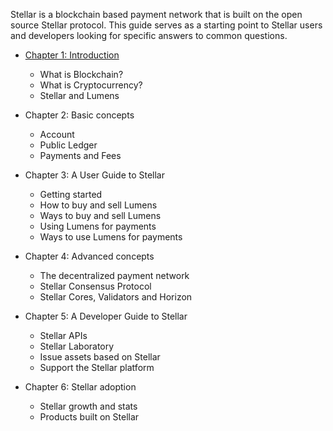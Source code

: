 Stellar is a blockchain based payment network that is built on the open source Stellar protocol. This guide serves as a starting point to Stellar users and developers looking for specific answers to common questions.



- [Chapter 1: Introduction](Introduction.md)
  - What is Blockchain?
  - What is Cryptocurrency?
  - Stellar and Lumens


- Chapter 2: Basic concepts
  - Account
  - Public Ledger
  - Payments and Fees


- Chapter 3: A User Guide to Stellar
  - Getting started
  - How to buy and sell Lumens
  - Ways to buy and sell Lumens
  - Using Lumens for payments
  - Ways to use Lumens for payments


- Chapter 4: Advanced concepts
  - The decentralized payment network
  - Stellar Consensus Protocol
  - Stellar Cores, Validators and Horizon


- Chapter 5: A Developer Guide to Stellar
  - Stellar APIs
  - Stellar Laboratory
  - Issue assets based on Stellar
  - Support the Stellar platform


- Chapter 6: Stellar adoption
  - Stellar growth and stats
  - Products built on Stellar
